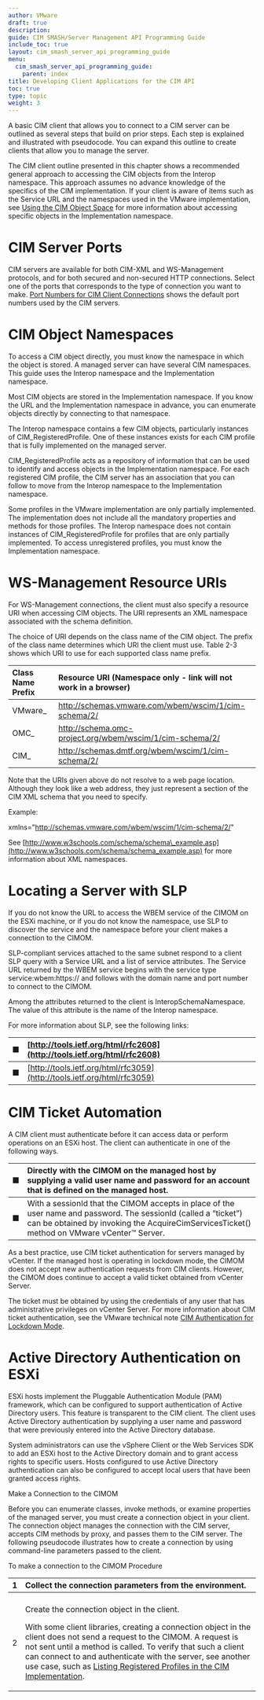 ```yaml
---
author: VMware
draft: true
description:
guide: CIM SMASH/Server Management API Programming Guide
include_toc: true
layout: cim_smash_server_api_programming_guide
menu:
  cim_smash_server_api_programming_guide:
    parent: index
title: Developing Client Applications for the CIM API
toc: true
type: topic
weight: 3
---
```

A basic CIM client that allows you to connect to a CIM server can be outlined as several steps that build on prior steps. Each step is explained and illustrated with pseudocode. You can expand this outline to create clients that allow you to manage the server.

The CIM client outline presented in this chapter shows a recommended general approach to accessing the CIM objects from the Interop namespace. This approach assumes no advance knowledge of the specifics of the CIM implementation. If your client is aware of items such as the Service URL and the namespaces used in the VMware implementation, see [Using the CIM Object Space](https://vdc-repo.vmware.com/vmwb-repository/dcr-public/f98d554a-3f1d-452c-bf5e-74b6e48ab37a/720b45cc-9f94-488d-90ed-e924134308ab/doc/GUID-5227FF5C-C2E3-495D-BA68-0504B6EAEA0C.html) for more information about accessing specific objects in the Implementation namespace.

# CIM Server Ports

CIM servers are available for both CIM-XML and WS-Management protocols, and for both secured and non-secured HTTP connections. Select one of the ports that corresponds to the type of connection you want to make. [Port Numbers for CIM Client Connections](https://vdc-repo.vmware.com/vmwb-repository/dcr-public/f98d554a-3f1d-452c-bf5e-74b6e48ab37a/720b45cc-9f94-488d-90ed-e924134308ab/doc/GUID-632DC141-2912-4504-A254-0DBEE710921C.html#GUID-632DC141-2912-4504-A254-0DBEE710921C__ID-3894-000001dc) shows the default port numbers used by the CIM servers.

# CIM Object Namespaces

To access a CIM object directly, you must know the namespace in which the object is stored. A managed server can have several CIM namespaces. This guide uses the Interop namespace and the Implementation namespace.

Most CIM objects are stored in the Implementation namespace. If you know the URL and the Implementation namespace in advance, you can enumerate objects directly by connecting to that namespace.

The Interop namespace contains a few CIM objects, particularly instances of CIM\_RegisteredProfile. One of these instances exists for each CIM profile that is fully implemented on the managed server.

CIM\_RegisteredProfile acts as a repository of information that can be used to identify and access objects in the Implementation namespace. For each registered CIM profile, the CIM server has an association that you can follow to move from the Interop namespace to the Implementation namespace.

Some profiles in the VMware implementation are only partially implemented. The implementation does not include all the mandatory properties and methods for those profiles. The Interop namespace does not contain instances of CIM\_RegisteredProfile for profiles that are only partially implemented. To access unregistered profiles, you must know the Implementation namespace.

# WS-Management Resource URIs

For WS-Management connections, the client must also specify a resource URI when accessing CIM objects. The URI represents an XML namespace associated with the schema definition.

The choice of URI depends on the class name of the CIM object. The prefix of the class name determines which URI the client must use. Table 2-3 shows which URI to use for each supported class name prefix.

| Class Name Prefix  | Resource URI \(Namespace only - link will not work in a browser\)  |
| :--- | :--- |
| VMware\_  | http://schemas.vmware.com/wbem/wscim/1/cim-schema/2/  |
| OMC\_  | http://schema.omc-project.org/wbem/wscim/1/cim-schema/2/  |
| CIM\_  | http://schemas.dmtf.org/wbem/wscim/1/cim-schema/2/  |

Note that the URIs given above do not resolve to a web page location. Although they look like a web address, they just represent a section of the CIM XML schema that you need to specify.

Example:

xmlns="http://schemas.vmware.com/wbem/wscim/1/cim-schema/2/"

See [http://www.w3schools.com/schema/schema\_example.asp](http://www.w3schools.com/schema/schema_example.asp) for more information about XML namespaces.

# Locating a Server with SLP

If you do not know the URL to access the WBEM service of the CIMOM on the ESXi machine, or if you do not know the namespace, use SLP to discover the service and the namespace before your client makes a connection to the CIMOM.

SLP-compliant services attached to the same subnet respond to a client SLP query with a Service URL and a list of service attributes. The Service URL returned by the WBEM service begins with the service type service:wbem:https:// and follows with the domain name and port number to connect to the CIMOM.

Among the attributes returned to the client is InteropSchemaNamespace. The value of this attribute is the name of the Interop namespace.

For more information about SLP, see the following links:

| ■  | [http://tools.ietf.org/html/rfc2608](http://tools.ietf.org/html/rfc2608) |
| :--- | :--- |
| ■  | [http://tools.ietf.org/html/rfc3059](http://tools.ietf.org/html/rfc3059) |

# CIM Ticket Automation

A CIM client must authenticate before it can access data or perform operations on an ESXi host. The client can authenticate in one of the following ways.

| ■  | Directly with the CIMOM on the managed host by supplying a valid user name and password for an account that is defined on the managed host. |
| :--- | :--- |
| ■  | With a sessionId that the CIMOM accepts in place of the user name and password. The sessionId \(called a “ticket”\) can be obtained by invoking the AcquireCimServicesTicket\(\) method on VMware vCenter™ Server. |

As a best practice, use CIM ticket authentication for servers managed by vCenter. If the managed host is operating in lockdown mode, the CIMOM does not accept new authentication requests from CIM clients. However, the CIMOM does continue to accept a valid ticket obtained from vCenter Server.

The ticket must be obtained by using the credentials of any user that has administrative privileges on vCenter Server. For more information about CIM ticket authentication, see the VMware technical note [CIM Authentication for Lockdown Mode](https://www.vmware.com/support/developer/cim-sdk/6.5/cim_smash_650_ticket_authentication.pdf).

# Active Directory Authentication on ESXi

ESXi hosts implement the Pluggable Authentication Module \(PAM\) framework, which can be configured to support authentication of Active Directory users. This feature is transparent to the CIM client. The client uses Active Directory authentication by supplying a user name and password that were previously entered into the Active Directory database.

System administrators can use the vSphere Client or the Web Services SDK to add an ESXi host to the Active Directory domain and to grant access rights to specific users. Hosts configured to use Active Directory authentication can also be configured to accept local users that have been granted access rights.

Make a Connection to the CIMOM

Before you can enumerate classes, invoke methods, or examine properties of the managed server, you must create a connection object in your client. The connection object manages the connection with the CIM server, accepts CIM methods by proxy, and passes them to the CIM server. The following pseudocode illustrates how to create a connection by using command-line parameters passed to the client.

To make a connection to the CIMOM Procedure

<table>
  <thead>
    <tr>
      <th style="text-align:left">1</th>
      <th style="text-align:left">Collect the connection parameters from the environment.</th>
    </tr>
  </thead>
  <tbody>
    <tr>
      <td style="text-align:left"></td>
      <td style="text-align:left"></td>
    </tr>
    <tr>
      <td style="text-align:left">2</td>
      <td style="text-align:left">
        <p>Create the connection object in the client.</p>
        <p>With some client libraries, creating a connection object in the client
          does not send a request to the CIMOM. A request is not sent until a method
          is called. To verify that such a client can connect to and authenticate
          with the server, see another use case, such as <a href="https://vdc-repo.vmware.com/vmwb-repository/dcr-public/f98d554a-3f1d-452c-bf5e-74b6e48ab37a/720b45cc-9f94-488d-90ed-e924134308ab/doc/GUID-263D0F60-D134-4E23-89E9-53C39FA003F0.html">Listing Registered Profiles in the CIM Implementation</a>.</p>
      </td>
    </tr>
  </tbody>
</table>
